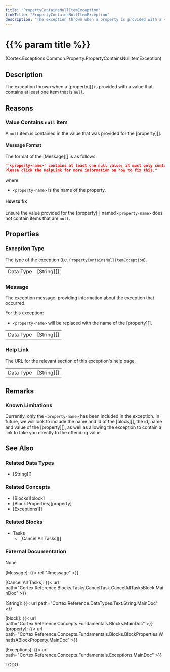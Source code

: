 ```yaml
---
title: "PropertyContainsNullItemException"
linkTitle: "PropertyContainsNullItemException"
description: "The exception thrown when a property is provided with a value that contains at least one item that is `null`."
---
```


# {{% param title %}}

<p class="namespace">(Cortex.Exceptions.Common.Property.PropertyContainsNullItemException)</p>

## Description

The exception thrown when a [property][] is provided with a value that contains at least one item that is `null`.

## Reasons

### Value Contains `null` item

A `null` item is contained in the value that was provided for the [property][].

#### Message Format

The format of the [Message][] is as follows:

```json
"'<property-name>' contains at least one null value; it must only contain values that are not null.
Please click the HelpLink for more information on how to fix this."
```

where:

* `<property-name>` is the name of the property.

#### How to fix

Ensure the value provided for the [property][] named `<property-name>` does not contain items that are `null`.

## Properties

### Exception Type

The type of the exception (i.e. `PropertyContainsNullItemException`).

| | |
|-----------|------------|
| Data Type | [String][] |

### Message

The exception message, providing information about the exception that occurred.

For this exception:

* `<property-name>` will be replaced with the name of the [property][].

| | |
|-----------|------------|
| Data Type | [String][] |

### Help Link

The URL for the relevant section of this exception's help page.

| | |
|-----------|------------|
| Data Type | [String][] |

## Remarks

### Known Limitations

Currently, only the `<property-name>` has been included in the exception. In future, we will look to include the name and Id of the [block][], the id, name and value of the [property][], as well as allowing the exception to contain a link to take you directly to the offending value.

## See Also

### Related Data Types

* [String][]

### Related Concepts

* [Blocks][block]
* [Block Properties][property]
* [Exceptions][]

### Related Blocks

* Tasks
  * [Cancel All Tasks][]
  
### External Documentation

None

[Message]: {{< ref "#message" >}}

[Cancel All Tasks]: {{< url path="Cortex.Reference.Blocks.Tasks.CancelTask.CancelAllTasksBlock.MainDoc" >}}

[String]: {{< url path="Cortex.Reference.DataTypes.Text.String.MainDoc" >}}

[block]: {{< url path="Cortex.Reference.Concepts.Fundamentals.Blocks.MainDoc" >}}
[property]: {{< url path="Cortex.Reference.Concepts.Fundamentals.Blocks.BlockProperties.WhatIsABlockProperty.MainDoc" >}}

[Exceptions]: {{< url path="Cortex.Reference.Concepts.Fundamentals.Exceptions.MainDoc" >}}

TODO